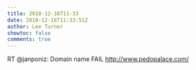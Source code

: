 ```yaml
---
title: 2010-12-16T11-33
date: 2010-12-16T11:33:51Z
author: Lee Turner
showtoc: false
comments: true
---
```


RT @janponiz: Domain name FAIL http://www.pedopalace.com/


